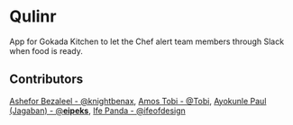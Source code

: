 # Qulinr

App for Gokada Kitchen to let the Chef alert team members through Slack when food is ready.

## Contributors

[Ashefor Bezaleel - @knightbenax](https://twitter.com/knightbenax), [Amos Tobi - @Tobi](https://twitter.com/tobideveloper), 
[Ayokunle Paul (Jagaban) - @__eipeks__](https://twitter.com/__eipeks__), [Ife Panda - @ifeofdesign](https://twitter.com/ifeofdesign)
